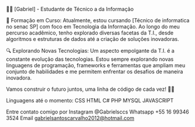 👩‍💻 [Gabriel] - Estudante de Técnico a da Informação 

🚀 Formação em Curso:
Atualmente, estou cursando [Técnico de informatica no senac SP] com foco em Tecnologia da Informação. Ao longo do meu percurso acadêmico, tenho explorado diversas facetas da T.I., desde algoritmos e estruturas de dados até a criação de soluções inovadoras.


🔍 Explorando Novas Tecnologias:
Um aspecto empolgante da T.I. é a constante evolução das tecnologias. Estou sempre explorando novas linguagens de programação, frameworks e ferramentas que ampliam meu conjunto de habilidades e me permitem enfrentar os desafios de maneira inovadora.


Vamos construir o futuro juntos, uma linha de código de cada vez! 🚀✨

Linguagens até o momento: CSS HTML C# PHP MYSQL JAVASCRIPT

Entre contato comigo por Instagram @Gabrielsccs
Whatsapp +55 16 99346 3524
Email gabrielsantoscarvalho2012@hotmail.com
